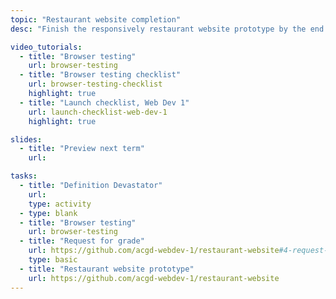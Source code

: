 ```yaml
---
topic: "Restaurant website completion"
desc: "Finish the responsively restaurant website prototype by the end of the term."

video_tutorials:
  - title: "Browser testing"
    url: browser-testing
  - title: "Browser testing checklist"
    url: browser-testing-checklist
    highlight: true
  - title: "Launch checklist, Web Dev 1"
    url: launch-checklist-web-dev-1
    highlight: true

slides:
  - title: "Preview next term"
    url:

tasks:
  - title: "Definition Devastator"
    url:
    type: activity
  - type: blank
  - title: "Browser testing"
    url: browser-testing
  - title: "Request for grade"
    url: https://github.com/acgd-webdev-1/restaurant-website#4-request-for-grade
    type: basic
  - title: "Restaurant website prototype"
    url: https://github.com/acgd-webdev-1/restaurant-website
---
```

